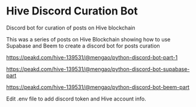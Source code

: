 # Hive Discord Curation Bot

Discord bot for curation of posts on Hive blockchain

This was a series of posts on Hive Blockchain showing how to use Supabase and Beem to create a discord bot for posts curation

https://peakd.com/hive-139531/@mengao/python-discord-bot-part-1

https://peakd.com/hive-139531/@mengao/python-discord-bot-supabase-part

https://peakd.com/hive-139531/@mengao/python-discord-bot-beem-part

Edit .env file to add discord token and Hive account info.
